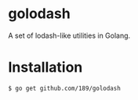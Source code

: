 # golodash

A set of lodash-like utilities in Golang.

# Installation

```
$ go get github.com/189/golodash
```
